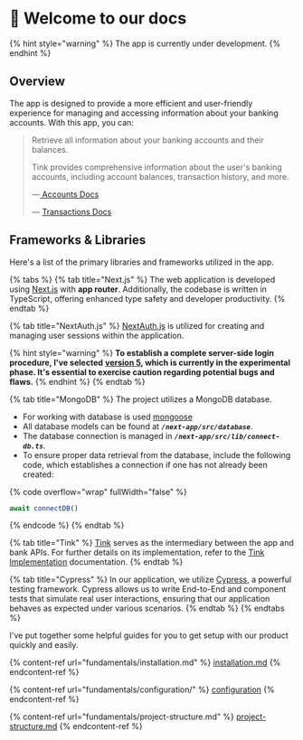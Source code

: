 # 👋 Welcome to our docs

{% hint style="warning" %}
The app is currently under development.
{% endhint %}



## Overview

The app is designed to provide a more efficient and user-friendly experience for managing and accessing information about your banking accounts. With this app, you can:

> Retrieve all information about your banking accounts and their balances.
>
> Tink provides comprehensive information about the user's banking accounts, including account balances, transaction history, and more.
>
> —[ Accounts Docs](features/tink-implementation/accounts.md)
>
> — [Transactions Docs](features/tink-implementation/transactions.md)

## Frameworks & Libraries

Here's a list of the primary libraries and frameworks utilized in the app.

{% tabs %}
{% tab title="Next.js" %}
The web application is developed using [Next.js](https://nextjs.org) with **app router**. Additionally, the codebase is written in TypeScript, offering enhanced type safety and developer productivity.
{% endtab %}

{% tab title="NextAuth.js" %}
[NextAuth.js](https://next-auth.js.org) is utilized for creating and managing user sessions within the application.

{% hint style="warning" %}
**To establish a complete server-side login procedure, I've selected** [**version 5**](https://authjs.dev/getting-started)**, which is currently in the experimental phase. It's essential to exercise caution regarding potential bugs and flaws.**
{% endhint %}
{% endtab %}

{% tab title="MongoDB" %}
The project utilizes a MongoDB database.

* For working with database is used [mongoose](https://mongoosejs.com)
* All database models can be found at _**`/next-app/src/database`**_.
* The database connection is managed in _**`/next-app/src/lib/connect-db.ts`**_.
* To ensure proper data retrieval from the database, include the following code, which establishes a connection if one has not already been created:

{% code overflow="wrap" fullWidth="false" %}
```typescript
await connectDB()
```
{% endcode %}
{% endtab %}

{% tab title="Tink" %}
[Tink](https://tink.com) serves as the intermediary between the app and bank APIs. For further details on its implementation, refer to the [Tink Implementation](features/tink-implementation/) documentation.
{% endtab %}

{% tab title="Cypress" %}
In our application, we utilize [Cypress](https://www.cypress.io), a powerful testing framework. Cypress allows us to write End-to-End and component tests that simulate real user interactions, ensuring that our application behaves as expected under various scenarios.
{% endtab %}
{% endtabs %}

I've put together some helpful guides for you to get setup with our product quickly and easily.

{% content-ref url="fundamentals/installation.md" %}
[installation.md](fundamentals/installation.md)
{% endcontent-ref %}

{% content-ref url="fundamentals/configuration/" %}
[configuration](fundamentals/configuration/)
{% endcontent-ref %}

{% content-ref url="fundamentals/project-structure.md" %}
[project-structure.md](fundamentals/project-structure.md)
{% endcontent-ref %}

